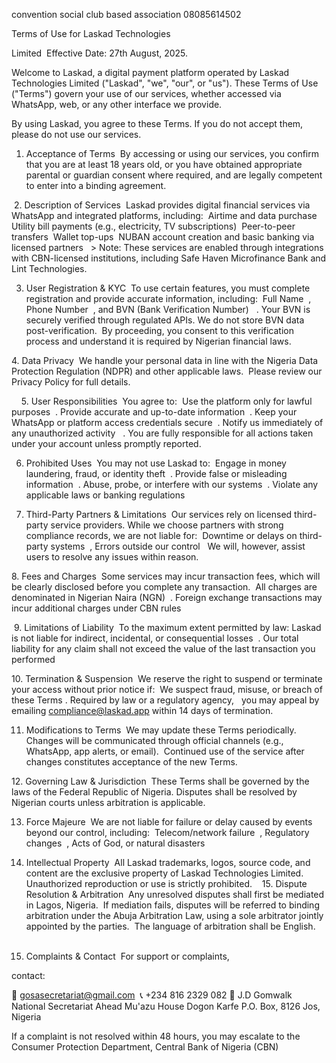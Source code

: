 convention
social club based association
08085614502

Terms of Use for Laskad Technologies

Limited ‎ ‎Effective Date: 27th August, 2025.‎

‎Welcome to Laskad, a digital payment platform operated by Laskad Technologies Limited ("Laskad", "we", "our", or "us"). These Terms of Use ("Terms") govern your use of our services, whether accessed via WhatsApp, web, or any other interface we provide. ‎ ‎

By using Laskad, you agree to these Terms.
If you do not accept them, please do not use our services. ‎ ‎ ‎

1. Acceptance of Terms ‎ ‎By accessing or using our services, you confirm that you are at least 18 years old, or you have obtained appropriate parental or guardian consent where required, and are legally competent to enter into a binding agreement. ‎ ‎

‎ ‎2. Description of Services ‎ ‎Laskad provides digital financial services via WhatsApp and integrated platforms, including: ‎ ‎Airtime and data purchase ‎ ‎Utility bill payments (e.g., electricity, TV subscriptions) ‎ ‎Peer-to-peer transfers ‎ ‎Wallet top-ups ‎ ‎NUBAN account creation and basic banking via licensed partners ‎ ‎ ‎> Note: These services are enabled through integrations with CBN-licensed institutions, including Safe Haven Microfinance Bank and Lint Technologies. ‎ ‎ ‎ ‎ ‎

3. User Registration & KYC ‎ ‎To use certain features, you must complete registration and provide accurate information, including: ‎ ‎Full Name ‎ ‎, Phone Number ‎ ‎, and BVN (Bank Verification Number) ‎ ‎ ‎. Your BVN is securely verified through regulated APIs. We do not store BVN data post-verification. ‎ ‎By proceeding, you consent to this verification process and understand it is required by Nigerian financial laws. ‎ ‎ ‎

‎4. Data Privacy ‎ ‎We handle your personal data in line with the Nigeria Data Protection Regulation (NDPR) and other applicable laws. ‎ ‎Please review our Privacy Policy for full details.

‎ ‎ ‎ ‎ ‎5. User Responsibilities ‎ ‎You agree to: ‎ ‎Use the platform only for lawful purposes ‎ ‎. Provide accurate and up-to-date information ‎ ‎. Keep your WhatsApp or platform access credentials secure ‎ ‎. Notify us immediately of any unauthorized activity ‎ ‎ ‎. You are fully responsible for all actions taken under your account unless promptly reported. ‎ ‎ ‎ ‎

6. Prohibited Uses ‎ ‎You may not use Laskad to: ‎ ‎Engage in money laundering, fraud, or identity theft ‎ ‎. Provide false or misleading information ‎ ‎. Abuse, probe, or interfere with our systems ‎ ‎. Violate any applicable laws or banking regulations ‎ ‎ ‎ ‎ ‎

7. Third-Party Partners & Limitations ‎ ‎Our services rely on licensed third-party service providers. While we choose partners with strong compliance records, we are not liable for: ‎ ‎Downtime or delays on third-party systems ‎ ‎, Errors outside our control ‎ ‎ ‎We will, however, assist users to resolve any issues within reason.



 ‎8. Fees and Charges ‎ ‎Some services may incur transaction fees, which will be clearly disclosed before you complete any transaction. ‎ ‎All charges are denominated in Nigerian Naira (NGN) ‎ ‎. Foreign exchange transactions may incur additional charges under CBN rules ‎ ‎ ‎

‎ ‎9. Limitations of Liability ‎ ‎To the maximum extent permitted by law: ‎ ‎Laskad is not liable for indirect, incidental, or consequential losses ‎ ‎. Our total liability for any claim shall not exceed the value of the last transaction you performed ‎ ‎ ‎ ‎

‎10. Termination & Suspension ‎ ‎We reserve the right to suspend or terminate your access without prior notice if: ‎ ‎We suspect fraud, misuse, or breach of these Terms ‎.
Required by law or a regulatory agency, ‎ ‎ ‎you may appeal by emailing compliance@laskad.app within 14 days of termination. ‎ ‎ ‎ ‎

11. Modifications to Terms ‎ ‎We may update these Terms periodically. Changes will be communicated through official channels (e.g., WhatsApp, app alerts, or email). ‎ ‎Continued use of the service after changes constitutes acceptance of the new Terms. ‎ ‎ ‎

‎12. Governing Law & Jurisdiction ‎ ‎These Terms shall be governed by the laws of the Federal Republic of Nigeria. Disputes shall be resolved by Nigerian courts unless arbitration is applicable. ‎ ‎ ‎ ‎

13. Force Majeure ‎ ‎We are not liable for failure or delay caused by events beyond our control, including: ‎ ‎Telecom/network failure ‎ ‎, Regulatory changes ‎ ‎, Acts of God, or natural disasters ‎ ‎ ‎ ‎ ‎

14. Intellectual Property ‎ ‎All Laskad trademarks, logos, source code, and content are the exclusive property of Laskad Technologies Limited. Unauthorized reproduction or use is strictly prohibited. ‎ ‎ ‎ ‎15. Dispute Resolution & Arbitration ‎ ‎Any unresolved disputes shall first be mediated in Lagos, Nigeria. ‎ ‎If mediation fails, disputes will be referred to binding arbitration under the Abuja Arbitration Law, using a sole arbitrator jointly appointed by the parties. ‎ ‎The language of arbitration shall be English. ‎ ‎ ‎ ‎ ‎

16. Complaints & Contact ‎ ‎For support or complaints,

contact:

 ‎📧 gosasecretariat@gmail.com ‎
📞 +234 816 2329 082
📍 J.D Gomwalk National Secretariat Ahead Mu'azu House Dogon Karfe
P.O. Box, 8126 Jos, Nigeria

If a complaint is not resolved within 48 hours, you may escalate to the ‎Consumer Protection Department, Central Bank of Nigeria (CBN) ‎
